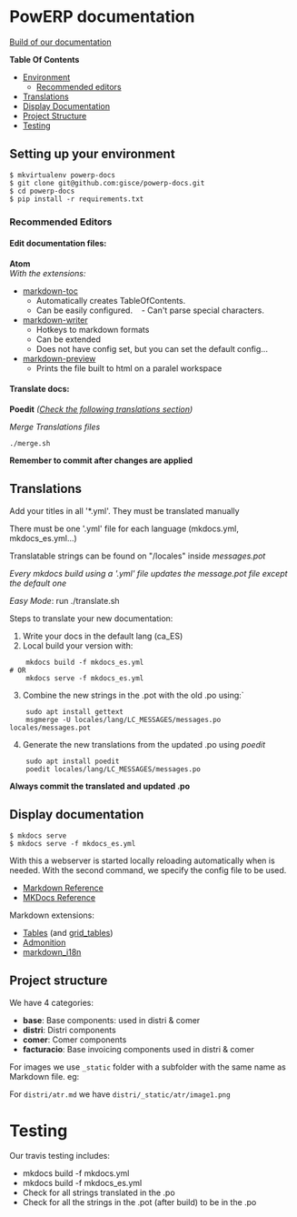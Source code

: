 # PowERP documentation

[Build of our documentation](http://builds.gisce.net/powerp-docs/master/)

**Table Of Contents**

- [Environment](#setting-up-your-environment)
    - [Recommended editors](#recommended-editors)
- [Translations](#translations)
- [Display Documentation](#display-documentation)
- [Project Structure](#project-structure)
- [Testing](#testing)

## Setting up your environment

```shell
$ mkvirtualenv powerp-docs
$ git clone git@github.com:gisce/powerp-docs.git
$ cd powerp-docs
$ pip install -r requirements.txt
```

### Recommended Editors

#### Edit documentation files:

**Atom**    
_With the extensions:_

- [markdown-toc](https://atom.io/packages/markdown-toc)
    - Automatically creates TableOfContents.
    - Can be easily configured.
    - Can't parse special characters.
- [markdown-writer](https://atom.io/packages/markdown-writer)
    - Hotkeys to markdown formats
    - Can be extended
    - Does not have config set, but you can set the default config...
- [markdown-preview](https://atom.io/packages/markdown-preview)
    - Prints the file built to html on a paralel workspace

#### Translate docs:

**Poedit**
_([Check the following translations section](#translations))_

_Merge Translations files_

```shell
./merge.sh
```

**Remember to commit after changes are applied**

## Translations

Add your titles in all '*.yml'. They must be translated manually

There must be one '.yml' file for each language (mkdocs.yml, mkdocs_es.yml...)

Translatable strings can be found on "/locales" inside _messages.pot_

*Every mkdocs build using a '.yml' file updates the _message.pot_ file*
_except the default one_

*Easy Mode*: run ./translate.sh

Steps to translate your new documentation:

1. Write your docs in the default lang (ca_ES)
2. Local build your version with:

```shell
    mkdocs build -f mkdocs_es.yml
# OR
    mkdocs serve -f mkdocs_es.yml
```

3. Combine the new strings in the .pot with the old .po using:`
    
```shell
    sudo apt install gettext
    msgmerge -U locales/lang/LC_MESSAGES/messages.po locales/messages.pot
```

4. Generate the new translations from the updated .po using *poedit*

```shell
    sudo apt install poedit
    poedit locales/lang/LC_MESSAGES/messages.po
```

**Always commit the translated and updated .po**

## Display documentation

```shell
$ mkdocs serve
$ mkdocs serve -f mkdocs_es.yml
```

With this a webserver is started locally reloading automatically when is needed.
With the second command, we specify the config file to be used.

- [Markdown Reference](https://pythonhosted.org/Markdown/index.html)
- [MKDocs Reference](http://www.mkdocs.org/)

Markdown extensions:

* [Tables](https://pythonhosted.org/Markdown/extensions/tables.html) (and [grid_tables](https://github.com/smartboyathome/Markdown-GridTables))
* [Admonition](https://pythonhosted.org/Markdown/extensions/admonition.html)
* [markdown_i18n](https://github.com/gisce/markdown-i18n)

## Project structure

We have 4 categories:

- **base**: Base components: used in distri & comer
- **distri**: Distri components
- **comer**: Comer components
- **facturacio**: Base invoicing components used in distri & comer

For images we use `_static` folder with a subfolder with the same name as Markdown file. eg:

For `distri/atr.md` we have `distri/_static/atr/image1.png`

# Testing

Our travis testing includes:

- mkdocs build -f mkdocs.yml
- mkdocs build -f mkdocs_es.yml
- Check for all strings translated in the .po
- Check for all the strings in the .pot (after build) to be in the .po
